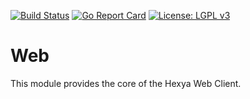[![Build Status](https://travis-ci.com/hexya-addons/web.svg?branch=master)](https://travis-ci.com/hexya-addons/web)
[![Go Report Card](https://goreportcard.com/badge/hexya-addons/web)](https://goreportcard.com/report/hexya-addons/web)
[![License: LGPL v3](https://img.shields.io/badge/License-LGPL%20v3-blue.svg)](https://www.gnu.org/licenses/lgpl-3.0)

# Web

This module provides the core of the Hexya Web Client.
